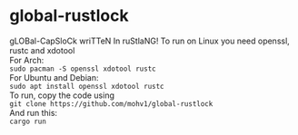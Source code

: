 # global-rustlock
gLOBal-CapSloCk wriTTeN In ruStlaNG!
To run on Linux you need openssl, rustc and xdotool   
For Arch:   
```sudo pacman -S openssl xdotool rustc```   
For Ubuntu and Debian:  
```sudo apt install openssl xdotool rustc```  
To run, copy the code using     
```git clone https://github.com/mohv1/global-rustlock```    
And run this:       
```cargo run```
